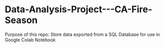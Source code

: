 # Data-Analysis-Project---CA-Fire-Season

Purpose of this repo: Store data exported from a SQL Database for use in Google Colab Notebook
